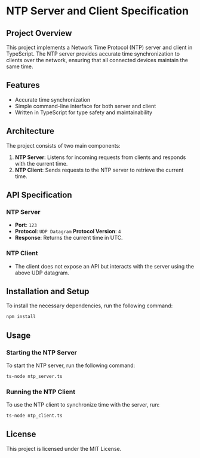 # NTP Server and Client Specification

## Project Overview
This project implements a Network Time Protocol (NTP) server and client in TypeScript. The NTP server provides accurate time synchronization to clients over the network, ensuring that all connected devices maintain the same time.

## Features
- Accurate time synchronization
- Simple command-line interface for both server and client
- Written in TypeScript for type safety and maintainability

## Architecture
The project consists of two main components:
1. **NTP Server**: Listens for incoming requests from clients and responds with the current time.
2. **NTP Client**: Sends requests to the NTP server to retrieve the current time.

## API Specification
### NTP Server
- **Port**: `123`
- **Protocol**: `UDP Datagram`
  **Protocol Version**: `4`
- **Response**: Returns the current time in UTC.

### NTP Client
- The client does not expose an API but interacts with the server using the above UDP datagram.

## Installation and Setup
To install the necessary dependencies, run the following command:

```bash
npm install
```

## Usage
### Starting the NTP Server
To start the NTP server, run the following command:

```bash
ts-node ntp_server.ts
```

### Running the NTP Client
To use the NTP client to synchronize time with the server, run:

```bash
ts-node ntp_client.ts
```

## License
This project is licensed under the MIT License.
